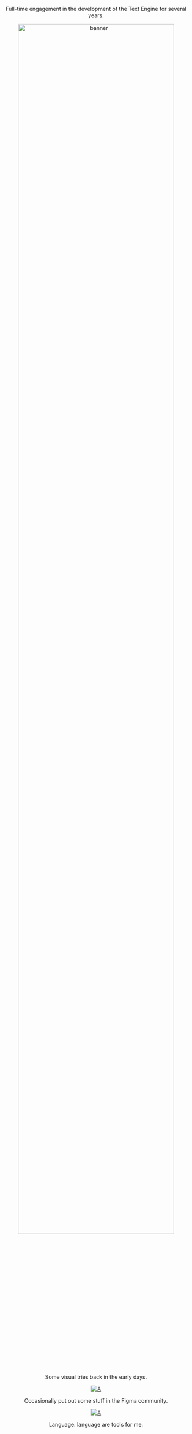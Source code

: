 <p align="center">Full-time engagement in the development of the Text Engine for several years. </p>
<p align="center"><img width="90%" alt="banner" src="https://github.com/user-attachments/assets/fea58890-1846-42d0-ad2f-2e851fe9b8ad"></p>


<p align="center">Some visual tries back in the early days.</p>
<p align="center"><a href="https://codepen.io/randomyang">
  <img alt="A" src="https://img.shields.io/static/v1?logo=codepen&logoColor=rgb(255,255,255)&label=&message=codepen&color=rgb(0,0,0)&style=for-the-badge" />
</a></p>

<p align="center">Occasionally put out some stuff in the Figma community.</p>
<p align="center"><a href="https://www.figma.com/@randomyang">
  <img alt="A" src="https://img.shields.io/static/v1?logo=figma&logoColor=rgb(255,255,255)&label=&message=figma&color=rgb(242,78,30)&style=for-the-badge" />
</a></p>

<p align="center">Language: language are tools for me.</p>
